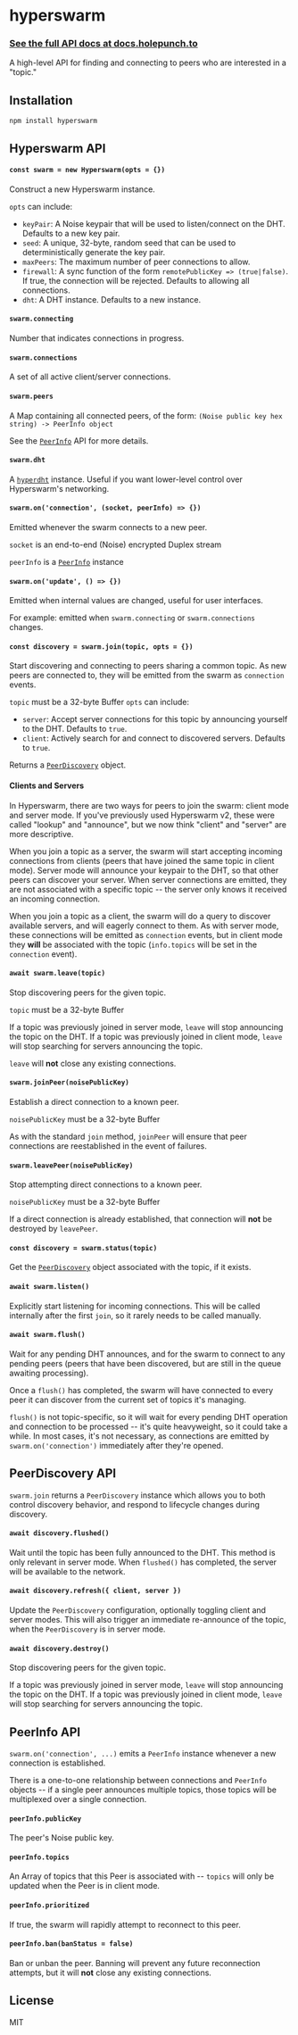# hyperswarm

### [See the full API docs at docs.holepunch.to](https://docs.holepunch.to/building-blocks/hyperswarm)

A high-level API for finding and connecting to peers who are interested in a "topic."

## Installation
```
npm install hyperswarm
```
## Hyperswarm API

#### `const swarm = new Hyperswarm(opts = {})`
Construct a new Hyperswarm instance.

`opts` can include:
* `keyPair`: A Noise keypair that will be used to listen/connect on the DHT. Defaults to a new key pair.
* `seed`: A unique, 32-byte, random seed that can be used to deterministically generate the key pair.
* `maxPeers`: The maximum number of peer connections to allow.
* `firewall`: A sync function of the form `remotePublicKey => (true|false)`. If true, the connection will be rejected. Defaults to allowing all connections.
* `dht`: A DHT instance. Defaults to a new instance.

#### `swarm.connecting`
Number that indicates connections in progress.

#### `swarm.connections`
A set of all active client/server connections.

#### `swarm.peers`
A Map containing all connected peers, of the form: `(Noise public key hex string) -> PeerInfo object`

See the [`PeerInfo`](https://github.com/holepunchto/hyperswarm/blob/v3/README.md#peerinfo-api) API for more details.

#### `swarm.dht`
A [`hyperdht`](https://github.com/holepunchto/hyperdht) instance. Useful if you want lower-level control over Hyperswarm's networking.

#### `swarm.on('connection', (socket, peerInfo) => {})`
Emitted whenever the swarm connects to a new peer.

`socket` is an end-to-end (Noise) encrypted Duplex stream

`peerInfo` is a [`PeerInfo`](https://github.com/holepunchto/hyperswarm/blob/v3/README.md#peerinfo-api) instance

#### `swarm.on('update', () => {})`
Emitted when internal values are changed, useful for user interfaces.

For example: emitted when `swarm.connecting` or `swarm.connections` changes.

#### `const discovery = swarm.join(topic, opts = {})`
Start discovering and connecting to peers sharing a common topic. As new peers are connected to, they will be emitted from the swarm as `connection` events.

`topic` must be a 32-byte Buffer
`opts` can include:
* `server`: Accept server connections for this topic by announcing yourself to the DHT. Defaults to `true`.
* `client`: Actively search for and connect to discovered servers. Defaults to `true`.

Returns a [`PeerDiscovery`](https://github.com/holepunchto/hyperswarm/blob/v3/README.md#peerdiscovery-api) object.

#### Clients and Servers
In Hyperswarm, there are two ways for peers to join the swarm: client mode and server mode. If you've previously used Hyperswarm v2, these were called "lookup" and "announce", but we now think "client" and "server" are more descriptive.

When you join a topic as a server, the swarm will start accepting incoming connections from clients (peers that have joined the same topic in client mode). Server mode will announce your keypair to the DHT, so that other peers can discover your server. When server connections are emitted, they are not associated with a specific topic -- the server only knows it received an incoming connection.

When you join a topic as a client, the swarm will do a query to discover available servers, and will eagerly connect to them. As with server mode, these connections will be emitted as `connection` events, but in client mode they __will__ be associated with the topic (`info.topics` will be set in the `connection` event).

#### `await swarm.leave(topic)`
Stop discovering peers for the given topic.

`topic` must be a 32-byte Buffer

If a topic was previously joined in server mode, `leave` will stop announcing the topic on the DHT. If a topic was previously joined in client mode, `leave` will stop searching for servers announcing the topic.

`leave` will __not__ close any existing connections.

#### `swarm.joinPeer(noisePublicKey)`
Establish a direct connection to a known peer.

`noisePublicKey` must be a 32-byte Buffer

As with the standard `join` method, `joinPeer` will ensure that peer connections are reestablished in the event of failures.

#### `swarm.leavePeer(noisePublicKey)`
Stop attempting direct connections to a known peer.

`noisePublicKey` must be a 32-byte Buffer

If a direct connection is already established, that connection will __not__ be destroyed by `leavePeer`.

#### `const discovery = swarm.status(topic)`
Get the [`PeerDiscovery`](https://github.com/holepunchto/hyperswarm/blob/v3/README.md#peerdiscovery-api) object associated with the topic, if it exists.

#### `await swarm.listen()`
Explicitly start listening for incoming connections. This will be called internally after the first `join`, so it rarely needs to be called manually.

#### `await swarm.flush()`
Wait for any pending DHT announces, and for the swarm to connect to any pending peers (peers that have been discovered, but are still in the queue awaiting processing).

Once a `flush()` has completed, the swarm will have connected to every peer it can discover from the current set of topics it's managing.

`flush()` is not topic-specific, so it will wait for every pending DHT operation and connection to be processed -- it's quite heavyweight, so it could take a while. In most cases, it's not necessary, as connections are emitted by `swarm.on('connection')` immediately after they're opened.  

## PeerDiscovery API

`swarm.join` returns a `PeerDiscovery` instance which allows you to both control discovery behavior, and respond to lifecycle changes during discovery.

#### `await discovery.flushed()`
Wait until the topic has been fully announced to the DHT. This method is only relevant in server mode. When `flushed()` has completed, the server will be available to the network.

#### `await discovery.refresh({ client, server })`
Update the `PeerDiscovery` configuration, optionally toggling client and server modes. This will also trigger an immediate re-announce of the topic, when the `PeerDiscovery` is in server mode.

#### `await discovery.destroy()`
Stop discovering peers for the given topic. 

If a topic was previously joined in server mode, `leave` will stop announcing the topic on the DHT. If a topic was previously joined in client mode, `leave` will stop searching for servers announcing the topic.

## PeerInfo API

`swarm.on('connection', ...)` emits a `PeerInfo` instance whenever a new connection is established.

There is a one-to-one relationship between connections and `PeerInfo` objects -- if a single peer announces multiple topics, those topics will be multiplexed over a single connection.

#### `peerInfo.publicKey`
The peer's Noise public key.

#### `peerInfo.topics`
An Array of topics that this Peer is associated with -- `topics` will only be updated when the Peer is in client mode.

#### `peerInfo.prioritized`
If true, the swarm will rapidly attempt to reconnect to this peer.

#### `peerInfo.ban(banStatus = false)`
Ban or unban the peer. Banning will prevent any future reconnection attempts, but it will __not__ close any existing connections.

## License
MIT

